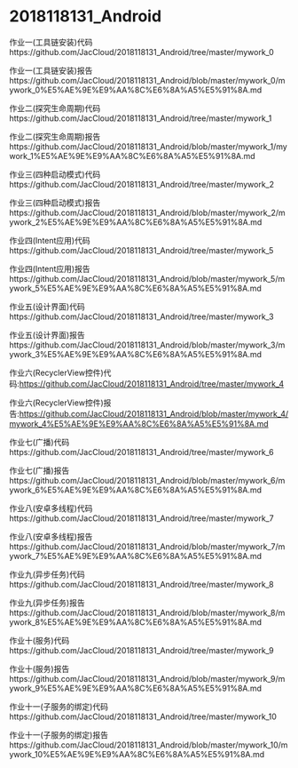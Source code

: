 # 2018118131_Android

作业一(工具链安装)代码https://github.com/JacCloud/2018118131_Android/tree/master/mywork_0

作业一(工具链安装)报告https://github.com/JacCloud/2018118131_Android/blob/master/mywork_0/mywork_0%E5%AE%9E%E9%AA%8C%E6%8A%A5%E5%91%8A.md



作业二(探究生命周期)代码https://github.com/JacCloud/2018118131_Android/tree/master/mywork_1

作业二(探究生命周期)报告https://github.com/JacCloud/2018118131_Android/blob/master/mywork_1/mywork_1%E5%AE%9E%E9%AA%8C%E6%8A%A5%E5%91%8A.md



作业三(四种启动模式)代码https://github.com/JacCloud/2018118131_Android/tree/master/mywork_2

作业三(四种启动模式)报告https://github.com/JacCloud/2018118131_Android/blob/master/mywork_2/mywork_2%E5%AE%9E%E9%AA%8C%E6%8A%A5%E5%91%8A.md



作业四(Intent应用)代码https://github.com/JacCloud/2018118131_Android/tree/master/mywork_5

作业四(Intent应用)报告https://github.com/JacCloud/2018118131_Android/blob/master/mywork_5/mywork_5%E5%AE%9E%E9%AA%8C%E6%8A%A5%E5%91%8A.md



作业五(设计界面)代码https://github.com/JacCloud/2018118131_Android/tree/master/mywork_3

作业五(设计界面)报告https://github.com/JacCloud/2018118131_Android/blob/master/mywork_3/mywork_3%E5%AE%9E%E9%AA%8C%E6%8A%A5%E5%91%8A.md



作业六(RecyclerView控件)代码:https://github.com/JacCloud/2018118131_Android/tree/master/mywork_4

作业六(RecyclerView控件)报告:https://github.com/JacCloud/2018118131_Android/blob/master/mywork_4/mywork_4%E5%AE%9E%E9%AA%8C%E6%8A%A5%E5%91%8A.md



作业七(广播)代码https://github.com/JacCloud/2018118131_Android/tree/master/mywork_6

作业七(广播)报告https://github.com/JacCloud/2018118131_Android/blob/master/mywork_6/mywork_6%E5%AE%9E%E9%AA%8C%E6%8A%A5%E5%91%8A.md



作业八(安卓多线程)代码https://github.com/JacCloud/2018118131_Android/tree/master/mywork_7

作业八(安卓多线程)报告https://github.com/JacCloud/2018118131_Android/blob/master/mywork_7/mywork_7%E5%AE%9E%E9%AA%8C%E6%8A%A5%E5%91%8A.md



作业九(异步任务)代码https://github.com/JacCloud/2018118131_Android/tree/master/mywork_8

作业九(异步任务)报告https://github.com/JacCloud/2018118131_Android/blob/master/mywork_8/mywork_8%E5%AE%9E%E9%AA%8C%E6%8A%A5%E5%91%8A.md



作业十(服务)代码https://github.com/JacCloud/2018118131_Android/tree/master/mywork_9

作业十(服务)报告https://github.com/JacCloud/2018118131_Android/blob/master/mywork_9/mywork_9%E5%AE%9E%E9%AA%8C%E6%8A%A5%E5%91%8A.md



作业十一(子服务的绑定)代码https://github.com/JacCloud/2018118131_Android/tree/master/mywork_10

作业十一(子服务的绑定)报告https://github.com/JacCloud/2018118131_Android/blob/master/mywork_10/mywork_10%E5%AE%9E%E9%AA%8C%E6%8A%A5%E5%91%8A.md